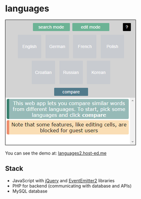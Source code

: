 # languages


![screencapture](screencap.png "screencap")




You can see the demo at:
[languages2.host-ed.me](https://www.languages2.host-ed.me)


## Stack

 - JavaScript with [jQuery](https://jquery.com) and [EventEmitter2](https://github.com/asyncly/EventEmitter2) libraries
 - PHP for backend (communicating with database and APIs)
 - MySQL database

